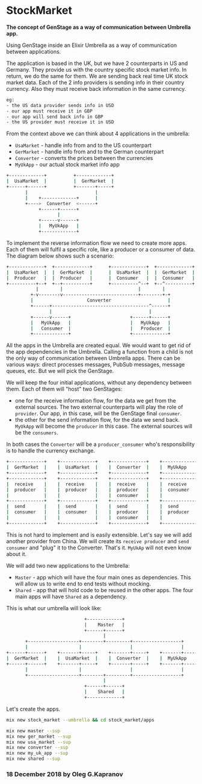 # StockMarket

**The concept of GenStage as a way of communication between Umbrella
app.**

Using GenStage inside an Elixir Umbrella as a way of communication
between applications.

The application is based in the UK, but we have 2 counterparts in US and
Germany. They provide us with the country specific stock market info. In
return, we do the same for them. We are sending back real time UK stock
market data. Each of the 2 info providers is sending info in their
country currency. Also they must receive back information in the same
currency.

```bash
eg:
- the US data provider sends info in USD
- our app must receive it in GBP
- our app will send back info in GBP
- the US provider must receive it in USD
```

From the context above we can think about 4 applications in the
umbrella:

* `UsaMarket` - handle info from and to the US counterpart
* `GerMarket` - handle info from and to the German counterpart
* `Converter` - converts the prices between the currencies
* `MyUkApp`   - our actual stock market info app

```bash
+-------------+          +-------------+
|  UsaMarket  |          |  GerMarket  |
+------+------+          +-------+-----+
       |                         |
       |    +-------------+      |
       +---->  Converter  <------+
            +------+------+
                   |
            +------v------+
            |   MyUkApp   |
            +-------------+
```

To implement the reverse information flow we need to create more apps.
Each of them will fulfil a specific role, like a producer or a consumer
of data. The diagram below shows such a scenario:

```bash
+-------------+  +-------------+      +-------------+  +-------------+
|  UsaMarket  |  |  GerMarket  |      |  UsaMarket  |  |  GerMarket  |
|  Producer   |  |  Producer   |      |  Consumer   |  |  Consumer   |
+----------+--+  +--+----------+      +----------^--+  +--^----------+
           |        |                            |        |
         +-v--------v----------------------------+--------+-+
         |                    Converter                     |
         +------+------------------------------------^------+
                |                                    |
         +------v------+                      +------+------+
         |   MyUkApp   |                      |   MyUkApp   |
         |   Consumer  |                      |   Producer  |
         +-------------+                      +-------------+
```

All the apps in the Umbrella are created equal. We would want to get rid
of the app dependencies in the Umbrella. Calling a function from a child
is not the only way of communication between Umbrella apps. There can be
various ways: direct processes messages, PubSub messages, message
queues, etc. But we will pick the GenStage.

We will keep the four initial applications, without any dependency
between them. Each of them will "host" two GenStages:

* one for the receive information flow, for the data we get from the
  external sources. The two external counterparts will play the role of
  `provider`. Our app, in this case, will be the GenStage final
  `consumer`.
* the other for the send information flow, for the data we send back.
  `MyUkApp` will become the `producer` in this case. The external
  sources will be the `consumers`.

In both cases the `Converter` will be a `producer_consumer` who's
responsibility is to handle the currency exchange.

```bash
+-------------+    +-------------+    +-------------+    +-------------+
|  GerMarket  |    |  UsaMarket  |    |  Converter  |    |  MyUkApp    |
+-------------+    +-------------+    +-------------+    +-------------+
+-------------+    +-------------+    +-------------+    +-------------+
|  receive    |    |  receive    |    |  receive    |    |  receive    |
|  producer   |    |  producer   |    |  producer   |    |  consumer   |
|             |    |             |    |  consumer   |    |             |
+-------------+    +-------------+    +-------------+    +-------------+
|  send       |    |  send       |    |  send       |    |  send       |
|  consumer   |    |  consumer   |    |  producer   |    |  producer   |
|             |    |             |    |  consumer   |    |             |
+-------------+    +-------------+    +-------------+    +-------------+
```

This is not hard to implement and is easily extensible. Let's say we
will add another provider from China. We will create its `receive
producer` and `send consumer` and "plug" it to the Converter. That's
it. `MyUkAp` will not even know about it.

We will add two new applications to the Umbrella:

* `Master` - app which will have the four main ones as dependencies.
  This will allow us to write end to end tests without mocking.
* `Shared` - app that will hold code to be reused in the other apps.
  The four main apps will have `Shared` as a dependency.

This is what our umbrella will look like:

```bash
                             +-------------+
                             |    Master   |
                             +------+------+
                                    |
       +-------------------+--------+---------+------------------+
       |                   |                  |                  |
+------+------+    +-------+-----+    +-------+-----+    +-------+-----+
|  GerMarket  |    |  UsaMarket  |    |  Converter  |    |  MyUkApp    |
+------+------+    +-------+-----+    +-------+-----+    +-------+-----+
       |                   |                  |                  |
       +-------------------+--------+---------+------------------+
                                    |
                             +------+------+
                             |    Shared   |
                             +-------------+
```

Let's create the apps.

```bash
mix new stock_market --umbrella && cd stock_market/apps

mix new master --sup
mix new ger_market --sup
mix new usa_market --sup
mix new converter --sup
mix new my_uk_app --sup
mix new shared --sup
```

### 18 December 2018 by Oleg G.Kapranov
